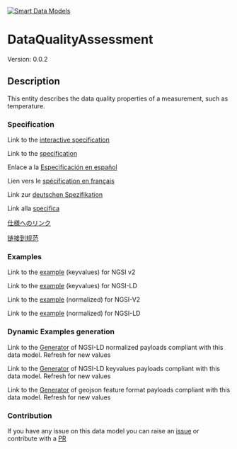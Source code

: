 [![Smart Data Models](https://smartdatamodels.org/wp-content/uploads/2022/01/SmartDataModels_logo.png "Logo")](https://smartdatamodels.org)
# DataQualityAssessment
Version: 0.0.2

## Description 

This entity describes the data quality properties of a measurement, such as temperature.
### Specification

Link to the [interactive specification](https://swagger.lab.fiware.org/?url=https://smart-data-models.github.io/dataModel.DataQuality/DataQualityAssessment/swagger.yaml)

Link to the [specification](https://github.com/smart-data-models/dataModel.DataQuality/blob/master/DataQualityAssessment/doc/spec.md)

Enlace a la [Especificación en español](https://github.com/smart-data-models/dataModel.DataQuality/blob/master/DataQualityAssessment/doc/spec_ES.md)

Lien vers le [spécification en français](https://github.com/smart-data-models/dataModel.DataQuality/blob/master/DataQualityAssessment/doc/spec_FR.md)

Link zur [deutschen Spezifikation](https://github.com/smart-data-models/dataModel.DataQuality/blob/master/DataQualityAssessment/doc/spec_DE.md)

Link alla [specifica](https://github.com/smart-data-models/dataModel.DataQuality/blob/master/DataQualityAssessment/doc/spec_IT.md)

[仕様へのリンク](https://github.com/smart-data-models/dataModel.DataQuality/blob/master/DataQualityAssessment/doc/spec_JA.md)

[链接到规范](https://github.com/smart-data-models/dataModel.DataQuality/blob/master/DataQualityAssessment/doc/spec_ZH.md)
### Examples

Link to the [example](https://smart-data-models.github.io/dataModel.DataQuality/DataQualityAssessment/examples/example.json) (keyvalues) for NGSI v2

Link to the [example](https://smart-data-models.github.io/dataModel.DataQuality/DataQualityAssessment/examples/example.jsonld) (keyvalues) for NGSI-LD

Link to the [example](https://smart-data-models.github.io/dataModel.DataQuality/DataQualityAssessment/examples/example-normalized.json) (normalized) for NGSI-V2

Link to the [example](https://smart-data-models.github.io/dataModel.DataQuality/DataQualityAssessment/examples/example-normalized.jsonld) (normalized) for NGSI-LD
### Dynamic Examples generation

Link to the [Generator](https://smartdatamodels.org/extra/ngsi-ld_generator.php?schemaUrl=https://raw.githubusercontent.com/smart-data-models/dataModel.DataQuality/master/DataQualityAssessment/schema.json&email=info@smartdatamodels.org) of NGSI-LD normalized payloads compliant with this data model. Refresh for new values

Link to the [Generator](https://smartdatamodels.org/extra/ngsi-ld_generator_keyvalues.php?schemaUrl=https://raw.githubusercontent.com/smart-data-models/dataModel.DataQuality/master/DataQualityAssessment/schema.json&email=info@smartdatamodels.org) of NGSI-LD keyvalues payloads compliant with this data model. Refresh for new values

Link to the [Generator](https://smartdatamodels.org/extra/geojson_features_generator.php?schemaUrl=https://raw.githubusercontent.com/smart-data-models/dataModel.DataQuality/master/DataQualityAssessment/schema.json&email=info@smartdatamodels.org) of geojson feature format payloads compliant with this data model. Refresh for new values
### Contribution

 If you have any issue on this data model you can raise an [issue](https://github.com/smart-data-models/dataModel.DataQuality/issues)  or contribute with a [PR](https://github.com/smart-data-models/dataModel.DataQuality/pulls)